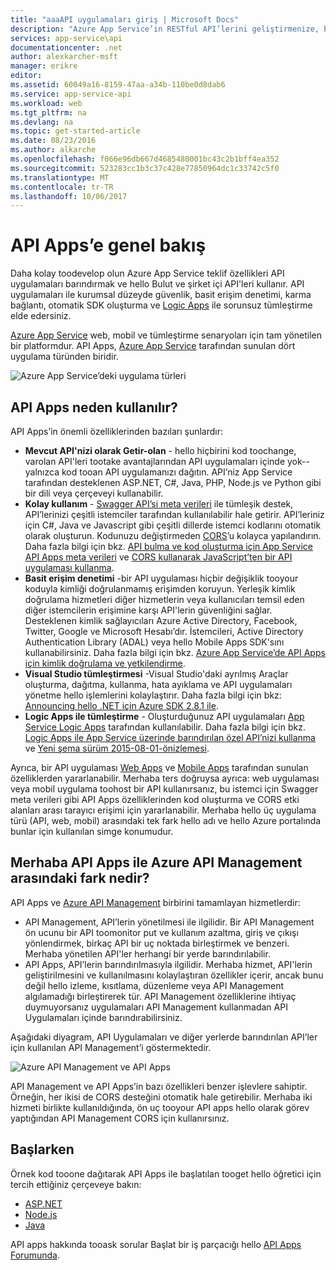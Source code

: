 ```yaml
---
title: "aaaAPI uygulamaları giriş | Microsoft Docs"
description: "Azure App Service’in RESTful API’lerini geliştirmenize, barındırmanıza ve kullanmanıza nasıl yardımcı olduğunu öğrenin."
services: app-service\api
documentationcenter: .net
author: alexkarcher-msft
manager: erikre
editor: 
ms.assetid: 60049a16-8159-47aa-a34b-110be0d8dab6
ms.service: app-service-api
ms.workload: web
ms.tgt_pltfrm: na
ms.devlang: na
ms.topic: get-started-article
ms.date: 08/23/2016
ms.author: alkarche
ms.openlocfilehash: f066e96db667d4685480001bc43c2b1bff4ea352
ms.sourcegitcommit: 523283cc1b3c37c428e77850964dc1c33742c5f0
ms.translationtype: MT
ms.contentlocale: tr-TR
ms.lasthandoff: 10/06/2017
---
```

# <a name="api-apps-overview"></a>API Apps’e genel bakış
Daha kolay toodevelop olun Azure App Service teklif özellikleri API uygulamaları barındırmak ve hello Bulut ve şirket içi API'leri kullanır. API uygulamaları ile kurumsal düzeyde güvenlik, basit erişim denetimi, karma bağlantı, otomatik SDK oluşturma ve [Logic Apps](../logic-apps/logic-apps-what-are-logic-apps.md) ile sorunsuz tümleştirme elde edersiniz.

[Azure App Service](../app-service/app-service-value-prop-what-is.md) web, mobil ve tümleştirme senaryoları için tam yönetilen bir platformdur. API Apps, [Azure App Service](../app-service/app-service-value-prop-what-is.md) tarafından sunulan dört uygulama türünden biridir.

![Azure App Service’deki uygulama türleri](./media/app-service-api-apps-why-best-platform/appservicesuite.png)

## <a name="why-use-api-apps"></a>API Apps neden kullanılır?
API Apps’in önemli özelliklerinden bazıları şunlardır:

* **Mevcut API'nizi olarak Getir-olan** - hello hiçbirini kod toochange, varolan API'leri tootake avantajlarından API uygulamaları içinde yok--yalnızca kod tooan API uygulamanızı dağıtın. API’niz App Service tarafından desteklenen ASP.NET, C#, Java, PHP, Node.js ve Python gibi bir dili veya çerçeveyi kullanabilir.
* **Kolay kullanım** - [Swagger API’si meta verileri](http://swagger.io/) ile tümleşik destek, API’lerinizi çeşitli istemciler tarafından kullanılabilir hale getirir.  API’leriniz için C#, Java ve Javascript gibi çeşitli dillerde istemci kodlarını otomatik olarak oluşturun. Kodunuzu değiştirmeden [CORS](app-service-api-cors-consume-javascript.md)’u kolayca yapılandırın. Daha fazla bilgi için bkz. [API bulma ve kod oluşturma için App Service API Apps meta verileri](app-service-api-metadata.md) ve [CORS kullanarak JavaScript’ten bir API uygulaması kullanma](app-service-api-cors-consume-javascript.md). 
* **Basit erişim denetimi** -bir API uygulaması hiçbir değişiklik tooyour koduyla kimliği doğrulanmamış erişimden koruyun. Yerleşik kimlik doğrulama hizmetleri diğer hizmetlerin veya kullanıcıları temsil eden diğer istemcilerin erişimine karşı API'lerin güvenliğini sağlar. Desteklenen kimlik sağlayıcıları Azure Active Directory, Facebook, Twitter, Google ve Microsoft Hesabı’dır. İstemcileri, Active Directory Authentication Library (ADAL) veya hello Mobile Apps SDK'sını kullanabilirsiniz. Daha fazla bilgi için bkz. [Azure App Service’de API Apps için kimlik doğrulama ve yetkilendirme](app-service-api-authentication.md).
* **Visual Studio tümleştirmesi** -Visual Studio'daki ayrılmış Araçlar oluşturma, dağıtma, kullanma, hata ayıklama ve API uygulamaları yönetme hello işlemlerini kolaylaştırır. Daha fazla bilgi için bkz: [Announcing hello .NET için Azure SDK 2.8.1 ile](https://azure.microsoft.com/blog/announcing-azure-sdk-2-8-1-for-net/).
* **Logic Apps ile tümleştirme** - Oluşturduğunuz API uygulamaları [App Service Logic Apps](../logic-apps/logic-apps-what-are-logic-apps.md) tarafından kullanılabilir.  Daha fazla bilgi için bkz. [Logic Apps ile App Service üzerinde barındırılan özel API’nizi kullanma](../logic-apps/logic-apps-custom-hosted-api.md) ve [Yeni şema sürüm 2015-08-01-önizlemesi](../logic-apps/logic-apps-schema-2015-08-01.md).

Ayrıca, bir API uygulaması [Web Apps](../app-service-web/app-service-web-overview.md) ve [Mobile Apps](../app-service-mobile/app-service-mobile-value-prop.md) tarafından sunulan özelliklerden yararlanabilir. Merhaba ters doğruysa ayrıca: web uygulaması veya mobil uygulama toohost bir API kullanırsanız, bu istemci için Swagger meta verileri gibi API Apps özelliklerinden kod oluşturma ve CORS etki alanları arası tarayıcı erişimi için yararlanabilir. Merhaba hello üç uygulama türü (API, web, mobil) arasındaki tek fark hello adı ve hello Azure portalında bunlar için kullanılan simge konumudur.

## <a name="whats-hello-difference-between-api-apps-and-azure-api-management"></a>Merhaba API Apps ile Azure API Management arasındaki fark nedir?
API Apps ve [Azure API Management](../api-management/api-management-key-concepts.md) birbirini tamamlayan hizmetlerdir:

* API Management, API’lerin yönetilmesi ile ilgilidir. Bir API Management ön ucunu bir API toomonitor put ve kullanım azaltma, giriş ve çıkışı yönlendirmek, birkaç API bir uç noktada birleştirmek ve benzeri. Merhaba yönetilen API'ler herhangi bir yerde barındırılabilir.
* API Apps, API’lerin barındırılmasıyla ilgilidir. Merhaba hizmet, API'lerin geliştirilmesini ve kullanılmasını kolaylaştıran özellikler içerir, ancak bunu değil hello izleme, kısıtlama, düzenleme veya API Management algılamadığı birleştirerek tür. API Management özelliklerine ihtiyaç duymuyorsanız uygulamaları API Management kullanmadan API Uygulamaları içinde barındırabilirsiniz.

Aşağıdaki diyagram, API Uygulamaları ve diğer yerlerde barındırılan API’ler için kullanılan API Management’i göstermektedir.

![Azure API Management ve API Apps](./media/app-service-api-apps-why-best-platform/apia-apim.png)

API Management ve API Apps’in bazı özellikleri benzer işlevlere sahiptir.  Örneğin, her ikisi de CORS desteğini otomatik hale getirebilir. Merhaba iki hizmeti birlikte kullanıldığında, ön uç tooyour API apps hello olarak görev yaptığından API Management CORS için kullanırsınız. 

## <a name="getting-started"></a>Başlarken
Örnek kod tooone dağıtarak API Apps ile başlatılan tooget hello öğretici için tercih ettiğiniz çerçeveye bakın:

* [ASP.NET](app-service-api-dotnet-get-started.md) 
* [Node.js](app-service-api-nodejs-api-app.md) 
* [Java](app-service-api-java-api-app.md) 

API apps hakkında tooask sorular Başlat bir iş parçacığı hello [API Apps Forumunda](https://social.msdn.microsoft.com/Forums/en-US/home?forum=AzureAPIApps). 

